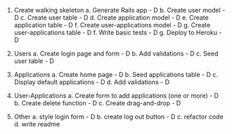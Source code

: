 1. Create walking skeleton
   a. Generate Rails app - D
   b. Create user model - D
   c. Create user table - D
   d. Create application model - D
   e. Create application table - D
   f. Create user-applications model - D
   g. Create user-applications table - D
   f. Write basic tests - D
   g. Deploy to Heroku - D

2. Users
   a. Create login page and form - D
   b. Add validations - D
   c. Seed user table - D

3. Applications
   a. Create home page - D
   b. Seed applications table - D
   c. Display default applications - D
   d. Add validations - D

4. User-Applications
   a. Create form to add applications (one or more) - D
   b. Create delete function - D
   c. Create drag-and-drop - D

5. Other
   a. style login form - D
   b. create log out button - D
   c. refactor code
   d. write readme